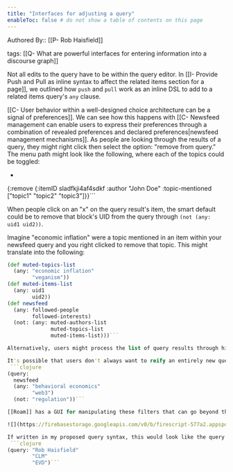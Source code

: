```yaml
---
title: "Interfaces for adjusting a query"
enableToc: false # do not show a table of contents on this page
---
```


Authored By:: [[P- Rob Haisfield]]


tags: [[Q- What are powerful interfaces for entering information into a discourse graph]]

Not all edits to the query have to be within the query editor. In [[I- Provide Push and Pull as inline syntax to affect the related items section for a page]], we outlined how `push` and `pull` work as an inline DSL to add to a related items query's `any` clause. 

[[C- User behavior within a well-designed choice architecture can be a signal of preferences]]. We can see how this happens with [[C- Newsfeed management can enable users to express their preferences through a combination of revealed preferences and declared preferences|newsfeed management mechanisms]]. As people are looking through the results of a query, they might right click then select the option: "remove from query." The menu path might look like the following, where each of the topics could be toggled:
 - ```clojure
{:remove {:itemID sladfkji4af4sdkf
          :author "John Doe"
          :topic-mentioned ["topic1"
                            "topic2"
                            "topic3"]}}```

When people click on an "x" on the query result's item, the smart default could be to remove that block's UID from the query through `(not (any: uid1 uid2))`.

Imagine "economic inflation" were a topic mentioned in an item within your newsfeed query and you right clicked to remove that topic. This might translate into the following:
```clojure
(def muted-topics-list
  (any: "economic inflation"
        "veganism"))
(def muted-items-list
  (any: uid1
        uid2))
(def newsfeed
  (any: followed-people
        followed-interests)
  (not: (any: muted-authors-list
              muted-topics-list
              muted-items-list)))```

Alternatively, users might process the list of query results through highlighting and lowlighting. [[C- Highlighted and lowlighted search results map to how well results map to intentions]], so the default assumption could be that lowlighting a block would remove that block from the query results. A block id would then have a `queries-where-highlighted` and `queries-where-lowlighted` property, listing the relevant queries.

It's possible that users don't always want to reify an entirely new query as an entity, and sometimes would like to simply filter a query. Given the compositional nature of the language I'm proposing, it should come as no surprise that we can apply a filter function to any list of query results.
 ```clojure
(query:
  newsfeed
  (any: "behavioral economics"
        "web3")
  (not: "regulation"))```

[[Roam]] has a GUI for manipulating these filters that can go beyond the language interface described above. For example, below, I'm filtering all linked references to `[Rob Haisfield](Rob%20Haisfield)` for `[CLM](CLM)` (claims) and `[EVD](EVD)` (evidence) that are connected.

![](https://firebasestorage.googleapis.com/v0/b/firescript-577a2.appspot.com/o/imgs%2Fapp%2Fwrite-hypertext-notebook-graph-research%2FRwZUCu20fg.png?alt=media&token=314cf155-c8ec-4904-a051-8cb6b4496269)

If written in my proposed query syntax, this would look like the query below. An `all:` operator is assumed at the beginning of the query.
 ```clojure
(query: "Rob Haisfield"
        "CLM"
        "EVD")```
